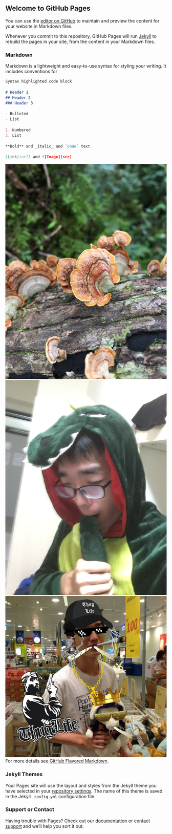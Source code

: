 ## Welcome to GitHub Pages

You can use the [editor on GitHub](https://github.com/NTTU-RAGNAROK-CHIU/little_yifu/edit/master/index.md) to maintain and preview the content for your website in Markdown files.

Whenever you commit to this repository, GitHub Pages will run [Jekyll](https://jekyllrb.com/) to rebuild the pages in your site, from the content in your Markdown files.

### Markdown

Markdown is a lightweight and easy-to-use syntax for styling your writing. It includes conventions for

```markdown
Syntax highlighted code block

# Header 1
## Header 2
### Header 3

- Bulleted
- List

1. Numbered
2. List

**Bold** and _Italic_ and `Code` text

[Link](url) and ![Image](src)
```
![image](https://github.com/NTTU-RAGNAROK-CHIU/little_yifu/blob/master/3.JPG)
![image](https://github.com/NTTU-RAGNAROK-CHIU/little_yifu/blob/master/2.JPG)
![image](https://github.com/NTTU-RAGNAROK-CHIU/little_yifu/blob/master/1.JPG)
For more details see [GitHub Flavored Markdown](https://guides.github.com/features/mastering-markdown/).

### Jekyll Themes

Your Pages site will use the layout and styles from the Jekyll theme you have selected in your [repository settings](https://github.com/NTTU-RAGNAROK-CHIU/little_yifu/settings). The name of this theme is saved in the Jekyll `_config.yml` configuration file.

### Support or Contact

Having trouble with Pages? Check out our [documentation](https://help.github.com/categories/github-pages-basics/) or [contact support](https://github.com/contact) and we’ll help you sort it out.
